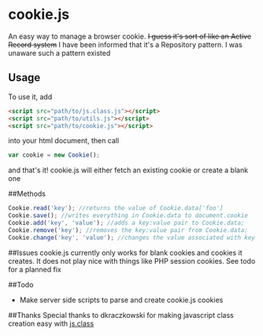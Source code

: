 # cookie.js
An easy way to manage a browser cookie. ~~I guess it's sort of like an Active Record system~~ I have been informed that it's a Repository pattern. I was unaware such a pattern existed

## Usage
To use it, add 

```html
<script src="path/to/js.class.js"></script>
<script src="path/to/utils.js"></script>
<script src="path/to/cookie.js"></script>
``` 
into your html document, then call 
```javascript
var cookie = new Cookie();
``` 
and that's it! cookie.js will either fetch an existing cookie or create a blank one

##Methods
```javascript
Cookie.read('key'); //returns the value of Cookie.data['foo']
Cookie.save(); //writes everything in Cookie.data to document.cookie
Cookie.add('key', 'value'); //adds a key:value pair to Cookie.data;
Cookie.remove('key'); //removes the key:value pair from Cookie.data;
Cookie.change('key', 'value'); //changes the value associated with key in Cookie.data;
```

##Issues
cookie.js currently only works for blank cookies and cookies it creates. It does not play nice with things like PHP session cookies. See todo for a planned fix

##Todo
* Make server side scripts to parse and create cookie.js cookies

##Thanks
Special thanks to dkraczkowski for making javascript class creation easy with [js.class](https://github.com/dkraczkowski/js.class)
